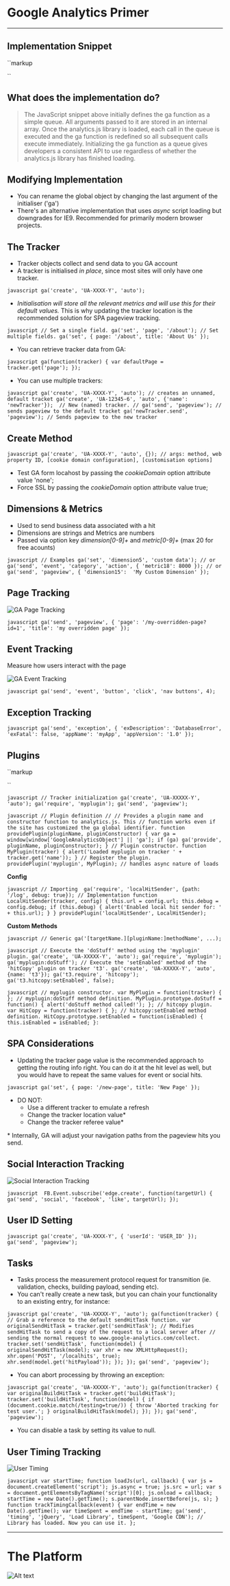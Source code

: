 # Google Analytics Primer

----

## Implementation Snippet

``markup
<!-- Google Analytics -->
<script>
(function(i,s,o,g,r,a,m){i['GoogleAnalyticsObject']=r;i[r]=i[r]||function(){
(i[r].q=i[r].q||[]).push(arguments)},i[r].l=1*new Date();a=s.createElement(o),
m=s.getElementsByTagName(o)[0];a.async=1;a.src=g;m.parentNode.insertBefore(a,m)
})(window,document,'script','//www.google-analytics.com/analytics.js','ga');
ga('create', 'UA-XXXX-Y', 'auto');
ga('send', 'pageview');
</script>
<!-- End Google Analytics -->
``

## What does the implementation do?

> The JavaScript snippet above initially defines the ga function as a simple queue. All arguments passed to it are stored in an internal array. Once the analytics.js library is loaded, each call in the queue is executed and the ga function is redefined so all subsequent calls execute immediately. Initializing the ga function as a queue gives developers a consistent API to use regardless of whether the analytics.js library has finished loading.

## Modifying Implementation

- You can rename the global object by changing the last argument of the initialiser ('ga')
- There's an alternative implementation that uses *async* script loading but downgrades for IE9. Recommended for primarily modern browser projects.

## The Tracker

- Tracker objects collect and send data to you GA account
- A tracker is initialised *in place*, since most sites will only have one tracker.

``javascript
ga('create', 'UA-XXXX-Y', 'auto');
``

- _Initialisation will store all the relevant metrics and will use this for their default values._ This is why updating the tracker location is the recommended solution for SPA pageview tracking.

``javascript
// Set a single field.
ga('set', 'page', '/about');
// Set multiple fields.
ga('set', {
  page: '/about',
  title: 'About Us'
});
``

- You can retrieve tracker data from GA:

``javascript
ga(function(tracker) {
  var defaultPage = tracker.get('page');
});
``

- You can use multiple trackers:

``javascript
ga('create', 'UA-XXXX-Y', 'auto'); // creates an unnamed, default tracket
ga('create', 'UA-12345-6', 'auto', {'name': 'newTracker'});  // New (named) tracker.
//
ga('send', 'pageview'); // sends pageview to the default tracket
ga('newTracker.send', 'pageview'); // Sends pageview to the new tracker
``

## Create Method

``javascript
ga('create', 'UA-XXXX-Y', 'auto', {}); // args: method, web property ID, [cookie domain configuration], [customisation options]
``

- Test GA form locahost by passing the *cookieDomain* option attribute value 'none';
- Force SSL by passing the *cookieDomain* option attribute value true;

## Dimensions & Metrics

- Used to send business data associated with a hit
- Dimensions are strings and Metrics are numbers
- Passed via option key *dimension\[0-9\]+* and *metric\[0-9\]+* (max 20 for free acounts)

``javascript
// Examples
ga('set', 'dimension5', 'custom data');
// or
ga('send', 'event', 'category', 'action', {
  'metric18': 8000
});
// or
ga('send', 'pageview', {
  'dimension15':  'My Custom Dimension'
}); 
``

## Page Tracking

![GA Page Tracking](-JoAYoIZOTMRWGeAHNWJ)

``javascript
ga('send', 'pageview', {
  'page': '/my-overridden-page?id=1',
  'title': 'my overridden page'
});
``

## Event Tracking

Measure how users interact with the page

![GA Event Tracking](-Jo5PpjgTUe7IbGzupgq)

``javascript
ga('send', 'event', 'button', 'click', 'nav buttons', 4);
``

## Exception Tracking

``javascript
ga('send', 'exception', {
  'exDescription': 'DatabaseError',
  'exFatal': false,
  'appName': 'myApp',
  'appVersion': '1.0'
});
``

## Plugins

``markup
<script async src="myplugin.js"></script>
``

``javascript
// Tracker initialization
ga('create', 'UA-XXXXX-Y', 'auto');
ga('require', 'myplugin');
ga('send', 'pageview');
``

``javascript
// Plugin definition
//
// Provides a plugin name and constructor function to analytics.js. This
// function works even if the site has customized the ga global identifier.
function providePlugin(pluginName, pluginConstructor) {
  var ga = window[window['GoogleAnalyticsObject'] || 'ga'];
  if (ga) ga('provide', pluginName, pluginConstructor);
}
// Plugin constructor.
function MyPlugin(tracker) {
  alert('Loaded myplugin on tracker ' + tracker.get('name'));
}
// Register the plugin.
providePlugin('myplugin', MyPlugin); // handles async nature of loads
``

**Config**

``javascript
// Importing 
ga('require', 'localHitSender', {path: '/log', debug: true});
// Implementation
function LocalHitSender(tracker, config) {
  this.url = config.url;
  this.debug = config.debug;
  if (this.debug) {
    alert('Enabled local hit sender for: ' + this.url);
  }
}
providePlugin('localHitSender', LocalHitSender);
``

**Custom Methods**

``javascript
// Generic
ga('[targetName.][pluginName:]methodName', ...);
``

``javascript
// Execute the 'doStuff' method using the 'myplugin' plugin.
ga('create', 'UA-XXXXX-Y', 'auto');
ga('require', 'myplugin');
ga('myplugin:doStuff');
// Execute the 'setEnabled' method of the 'hitCopy' plugin on tracker 't3'.
ga('create', 'UA-XXXXX-Y', 'auto', {name: 't3'});
ga('t3.require', 'hitcopy');
ga('t3.hitcopy:setEnabled', false);
``

``javascript
// myplugin constructor.
var MyPlugin = function(tracker) {
};
// myplugin:doStuff method definition.
MyPlugin.prototype.doStuff = function() {
  alert('doStuff method called!');
};
// hitcopy plugin.
var HitCopy = function(tracker) {
};
// hitcopy:setEnabled method definition.
HitCopy.prototype.setEnabled = function(isEnabled) {
  this.isEnabled = isEnabled;
}:
``

## SPA Considerations

- Updating the tracker page value is the recommended approach to getting the routing info right. You can do it at the hit level as well, but you would have to repeat the same values for event or social hits.

``javascript
ga('set', {
  page: '/new-page',
  title: 'New Page'
});
``

- DO NOT:
  - Use a different tracker to emulate a refresh
  - Change the tracker location value*
  - Change the tracker referee value*

\* Internally, GA will adjust your navigation paths from the pageview hits you send.

## Social Interaction Tracking

![Social Interaction Tracking](-JoAgHHJy6awBR52KJ53)

``javascript 
FB.Event.subscribe('edge.create', function(targetUrl) {
  ga('send', 'social', 'facebook', 'like', targetUrl);
});
``

## User ID Setting

``javascript
ga('create', 'UA-XXXX-Y', { 'userId': 'USER_ID' });
ga('send', 'pageview');
``

## Tasks

- Tasks process the measurement protocol request for transmition (ie. validation, checks, building payload, sending etc).
- You can't really create a new task, but you can chain your functionality to an existing entry, for instance:

``javascript
ga('create', 'UA-XXXXX-Y', 'auto');
ga(function(tracker) {
  // Grab a reference to the default sendHitTask function.
  var originalSendHitTask = tracker.get('sendHitTask');
  // Modifies sendHitTask to send a copy of the request to a local server after
  // sending the normal request to www.google-analytics.com/collect.
  tracker.set('sendHitTask', function(model) {
    originalSendHitTask(model);
    var xhr = new XMLHttpRequest();
    xhr.open('POST', '/localhits', true);
    xhr.send(model.get('hitPayload'));
  });
});
ga('send', 'pageview');
``

- You can abort processing by throwing an exception:

``javascript
ga('create', 'UA-XXXXX-Y', 'auto');
ga(function(tracker) {
  var originalBuildHitTask = tracker.get('buildHitTask');
  tracker.set('buildHitTask', function(model) {
    if (document.cookie.match(/testing=true/)) {
      throw 'Aborted tracking for test user.';
    }
    originalBuildHitTask(model);
  });
});
ga('send', 'pageview');
``

- You can disable a task by setting its value to null.

## User Timing Tracking

![User Timing](-JoD0QVPPYxjqFczihuf)

``javascript
var startTime;
function loadJs(url, callback) {
  var js = document.createElement('script');
  js.async = true;
  js.src = url;
  var s = document.getElementsByTagName('script')[0];
  js.onload = callback;
  startTime = new Date().getTime();
  s.parentNode.insertBefore(js, s);
}
function trackTimingCallback(event) {
  var endTime = new Date().getTime();
  var timeSpent = endTime - startTime;
  ga('send', 'timing', 'jQuery', 'Load Library', timeSpent, 'Google CDN');
  // Library has loaded. Now you can use it.
};
``

----

# The Platform 





![Alt text](-JoD0w1BPd7oRBSifLJ-)